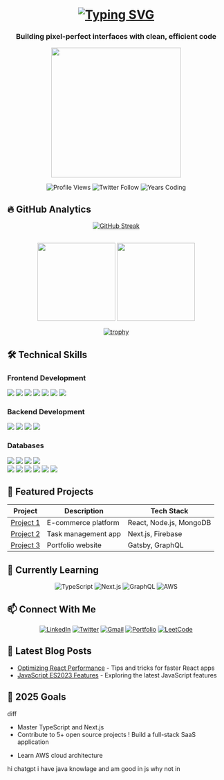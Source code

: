 <h1 align="center">
  <a href="https://git.io/typing-svg">
    <img src="https://readme-typing-svg.herokuapp.com/?font=Fira+Code&size=30&duration=3000&pause=1000&color=38BDF8&center=true&vCenter=true&width=600&lines=Hi+%F0%9F%91%8B%2C+I'm+Biniyam+Tehakele;Full-stack+Website+Developer;From+Ethiopia+%F0%9F%87%AA%F0%9F%87%B9;React+%7C+JavaScript+Expert;Open+Source+Contributor" alt="Typing SVG" />
  </a>
</h1>


<h3 align="center">Building pixel-perfect interfaces with clean, efficient code</h3>

<div align="center">
  <img src="https://media.giphy.com/media/v1.Y2lkPTc5MGI3NjExcW1zY2F4b3g5bWl4eXQ1eGJ1aGJ6Y2FqZ2NtYzR4eG5oZ2F3ZyZlcD12MV9pbnRlcm5hbF9naWZfYnlfaWQmY3Q9Zw/qgQUggAC3Pfv687qPC/giphy.gif" width="300"/>

  <br/>

  ![Profile Views](https://komarev.com/ghpvc/?username=binadev29&label=PROFILE+VIEWS&color=0e75b6&style=for-the-badge)
  ![Twitter Follow](https://img.shields.io/twitter/follow/binadev29?logo=twitter&style=for-the-badge&color=1DA1F2)
  ![Years Coding](https://img.shields.io/badge/dynamic/xml?color=blue&label=Years+Coding&query=%2F%2Fspan%5B%40class%3D%27highlight%27%5D&url=https%3A%2F%2Fgithub-readme-streak-stats.herokuapp.com%2F%3Fuser%3Dbinadev29&style=for-the-badge)
</div>

## 🔥 GitHub Analytics

<div align="center">

  [![GitHub Streak](https://streak-stats.demolab.com?user=binadev29&theme=react&border_radius=5&mode=weekly&fire=DD2727)](https://git.io/streak-stats)

  <br/>

  <img src="https://github-readme-stats.vercel.app/api?username=binadev29&show_icons=true&theme=radical&count_private=true&include_all_commits=true" height="180"/>
  <img src="https://github-readme-stats.vercel.app/api/top-langs/?username=binadev29&layout=compact&theme=radical&langs_count=8&hide=tex,jupyter%20notebook" height="180"/>

  <br/>

  [![trophy](https://github-profile-trophy.vercel.app/?username=binadev29&theme=onedark&row=2&column=4&margin-w=15)](https://github.com/ryo-ma/github-profile-trophy)

</div>

## 🛠 Technical Skills

### Frontend Development
<div align="left">
  <img src="https://img.shields.io/badge/React-20232A?style=for-the-badge&logo=react&logoColor=61DAFB" />
  <img src="https://img.shields.io/badge/JavaScript-F7DF1E?style=for-the-badge&logo=javascript&logoColor=black" />
  <img src="https://img.shields.io/badge/HTML5-E34F26?style=for-the-badge&logo=html5&logoColor=white" />
  <img src="https://img.shields.io/badge/CSS3-1572B6?style=for-the-badge&logo=css3&logoColor=white" />
  <img src="https://img.shields.io/badge/Bootstrap-563D7C?style=for-the-badge&logo=bootstrap&logoColor=white" />
  <img src="https://img.shields.io/badge/Tailwind_CSS-38B2AC?style=for-the-badge&logo=tailwind-css&logoColor=white" />
  <img src="https://img.shields.io/badge/Redux-593D88?style=for-the-badge&logo=redux&logoColor=white" />
</div>

### Backend Development
<div align="left">
  <img src="https://img.shields.io/badge/Node.js-339933?style=for-the-badge&logo=nodedotjs&logoColor=white" />
  <img src="https://img.shields.io/badge/Express.js-000000?style=for-the-badge&logo=express&logoColor=white" />
  <img src="https://img.shields.io/badge/Python-3776AB?style=for-the-badge&logo=python&logoColor=white" />
  <img src="https://img.shields.io/badge/Django-092E20?style=for-the-badge&logo=django&logoColor=white" />
</div>

### Databases
<div align="left">
  <img src="https://img.shields.io/badge/MongoDB-4EA94B?style=for-the-badge&logo=mongodb&logoColor=white" />
  <img src="https://img.shields.io/badge/MySQL-005C84?style=for-the-badge&logo=mysql&logoColor=white" />
  <img src="https://img.shields.io/badge/SQLite-07405E?style=for-the-badge&logo=sqlite&logoColor=white" />
  <img src="https://img.shields.io/badge/PostgreSQL-316192?style=for-the-badge&logo=postgresql&logoColor=white" />
</div>
<div align="left">
  <img src="https://img.shields.io/badge/Git-F05032?style=for-the-badge&logo=git&logoColor=white" />
  <img src="https://img.shields.io/badge/GitHub-100000?style=for-the-badge&logo=github&logoColor=white" />
  <img src="https://img.shields.io/badge/Docker-2CA5E0?style=for-the-badge&logo=docker&logoColor=white" />
  <img src="https://img.shields.io/badge/Postman-FF6C37?style=for-the-badge&logo=postman&logoColor=white" />
  <img src="https://img.shields.io/badge/Vercel-000000?style=for-the-badge&logo=vercel&logoColor=white" />
  <img src="https://img.shields.io/badge/Netlify-00C7B7?style=for-the-badge&logo=netlify&logoColor=white" />
</div>

## 🚀 Featured Projects

<div align="center">

  | Project | Description | Tech Stack |
  |---------|-------------|------------|
  | [Project 1](link) | E-commerce platform | React, Node.js, MongoDB |
  | [Project 2](link) | Task management app | Next.js, Firebase |
  | [Project 3](link) | Portfolio website | Gatsby, GraphQL |

</div>

## 🌱 Currently Learning

<div align="center">

  ![TypeScript](https://img.shields.io/badge/TypeScript-007ACC?style=for-the-badge&logo=typescript&logoColor=white)
  ![Next.js](https://img.shields.io/badge/Next.js-000000?style=for-the-badge&logo=next.js&logoColor=white)
  ![GraphQL](https://img.shields.io/badge/GraphQL-E10098?style=for-the-badge&logo=graphql&logoColor=white)
  ![AWS](https://img.shields.io/badge/AWS-232F3E?style=for-the-badge&logo=amazon-aws&logoColor=white)

</div>

## 📫 Connect With Me

<div align="center">

  [![LinkedIn](https://img.shields.io/badge/LinkedIn-0077B5?style=for-the-badge&logo=linkedin&logoColor=white)](https://linkedin.com/in/binitehakele)
  [![Twitter](https://img.shields.io/badge/Twitter-1DA1F2?style=for-the-badge&logo=twitter&logoColor=white)](https://twitter.com/binitehakele)
  [![Gmail](https://img.shields.io/badge/Gmail-D14836?style=for-the-badge&logo=gmail&logoColor=white)](mailto:your_email@example.com)
  [![Portfolio](https://img.shields.io/badge/Portfolio-%23000000.svg?style=for-the-badge&logo=firefox&logoColor=#FF7139)](https://your-portfolio-link.com)
  [![LeetCode](https://img.shields.io/badge/LeetCode-FFA116?style=for-the-badge&logo=leetcode&logoColor=white)](https://leetcode.com/your-leetcode-profile)

</div>

## 📝 Latest Blog Posts

- [Optimizing React Performance](link) - Tips and tricks for faster React apps
- [JavaScript ES2023 Features](link) - Exploring the latest JavaScript features
## 🎯 2025 Goals

diff
+ Master TypeScript and Next.js
+ Contribute to 5+ open source projects
! Build a full-stack SaaS application
- Learn AWS cloud architecture

hi chatgpt i have java knowlage and am good in js why not in

